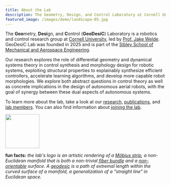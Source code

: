 ```yaml
---
title: About the Lab
description: The Geometry, Design, and Control Laboratory at Cornell University
featured_image: /images/demo/landscape-05.jpg
---
```


The **Geo**metry, **Desi**gn, and **C**ontrol (**GeoDesiC**) Laboratory  is a robotics and control research group at <a href="https://www.cornell.edu">Cornell University</a>, led by <a href="https://www.engineering.cornell.edu/people/jake-welde/">Prof. Jake Welde</a>. GeoDesiC Lab was founded in 2025 and is part of the <a href="https://www.engineering.cornell.edu/mae/">Sibley School of Mechanical and Aerospace Engineering</a>. 

Our research explores the role of differential geometry and dynamical systems theory in control synthesis and morphology design for robotic systems, exploiting structural properties to explainably synthesize efficient controllers, accelerate learning algorithms, and develop more capable robot morphologies. We explore both abstract questions in control theory as well as concrete implications in the design of autonomous aerial robots, with the goal of synergy between these dual aspects of autonomous systems. 

To learn more about the lab, take a look at our <a href="{{ '/research' | relative_url }}">research</a>, <a href="{{ '/publications' | relative_url }}">publications</a>, and <a href="{{ '/people' | relative_url }}">lab members</a>. You can also find information about <a href="{{ '/join' | relative_url }}">joining the lab</a>.


<img src="{{ '/images/logo/logo_only.svg' | relative_url }}" style="width: 80pt;">

**fun facts:** *the lab's logo is an artistic rendering of a [Möbius strip](https://en.wikipedia.org/wiki/Möbius_strip), a non-Euclidean manifold that is both a  non-trivial [fiber bundle](https://en.wikipedia.org/wiki/Fiber_bundle) and a [non-orientable](https://en.wikipedia.org/wiki/Orientability) surface. A [geodesic](https://en.wikipedia.org/wiki/Geodesic) is a path of extremal length within the curved surface of a manifold, a generalization of a "straight line" in Euclidean space.*

